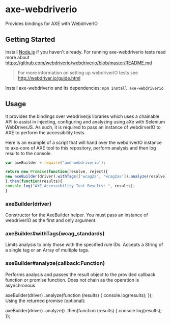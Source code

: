 # axe-webdriverio
Provides bindings for AXE with WebdriverIO

## Getting Started

Install [Node.js](https://docs.npmjs.com/getting-started/installing-node) if you haven't already. For running axe-webdriverio tests read more about https://github.com/webdriverio/webdriverio/blob/master/README.md

> For more information on setting up webdriverIO tests see http://webdriver.io/guide.html


Install axe-webdriverio and its dependencies: `npm install axe-webdriverio`

## Usage

It provides the bindings over webdriverjs libraries which uses a chainable API to assist in injecting, configuring and analyzing using aXe with Selenium WebDriverJS.  As such, it is required to pass an instance of webdirverIO to AXE to perform the accessibility tests.

Here is an example of a script that will hand over the webdriverIO instance to axe-core of AXE tool to this repository, perform analysis and then log results to the console.

```javascript
var axeBuilder = require('axe-webdriverio');

return new Promise(function(resolve, reject){
new axeBuilder(driver).withTags(['wcag2a', 'wcag2aa']).analyze(resolve);
}.then(function(results){
console.log("AXE Accessibility Test Results: ", results);
} 
```

### axeBuilder(driver)

Constructor for the AxeBuilder helper. You must pass an instance of webdriverIO as the first and only argument.

### axeBuilder#withTags(wcag_standards)

Limits analysis to only those with the specified rule IDs. Accepts a String of a single tag or an Array of multiple tags.

### axeBuilder#analyze(callback:Function)

Performs analysis and passes the result object to the provided callback function or promise function. Does not chain as the operation is asynchronous

axeBuilder(driver)
  .analyze(function (results) {
    console.log(results);
  });
Using the returned promise (optional):

axeBuilder(driver)
  .analyze()
  .then(function (results) {
    console.log(results);
  });

